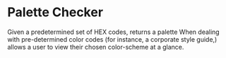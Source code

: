 # Palette Checker

Given a predetermined set of HEX codes, returns a palette
When dealing with pre-determined color codes (for instance, a corporate style guide,) allows a user to view their chosen color-scheme at a glance.

